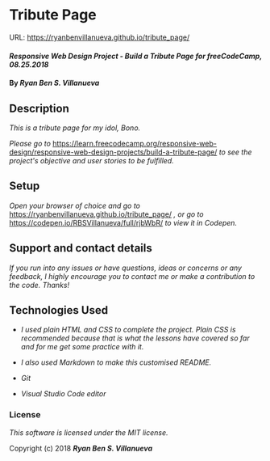 # Tribute Page
URL:   https://ryanbenvillanueva.github.io/tribute_page/

#### _Responsive Web Design Project - Build a Tribute Page for freeCodeCamp, 08.25.2018_

#### By _**Ryan Ben S. Villanueva**_

## Description

_This is a 
tribute page for my idol, Bono._ 

_Please go to_  https://learn.freecodecamp.org/responsive-web-design/responsive-web-design-projects/build-a-tribute-page/ _to see the project's objective and user stories to be fulfilled._

## Setup

_Open your browser of choice and go to_
https://ryanbenvillanueva.github.io/tribute_page/ _, or go to_
https://codepen.io/RBSVillanueva/full/rjbWbR/ _to view it in Codepen._

## Support and contact details

_If you run into any issues or have questions, ideas or concerns or any feedback, I highly encourage you to contact me or make a contribution to the code. Thanks!_

## Technologies Used
* _I used plain HTML and CSS to complete the project. Plain CSS is recommended because that is what the lessons have covered so far and for me get some practice with it._

* _I also used Markdown to make this customised README._

* _Git_

* _Visual Studio Code editor_

### License

*This software is licensed under the MIT license.*

Copyright (c) 2018 _**Ryan Ben S. Villanueva**_
